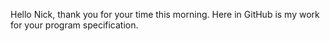Hello Nick, thank you for your time this morning.
Here in GitHub is my work for your program specification.

